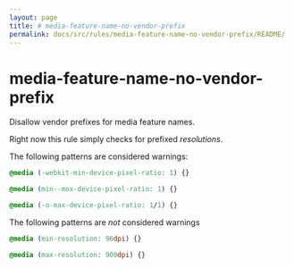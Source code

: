 ```yaml
---
layout: page
title: # media-feature-name-no-vendor-prefix
permalink: docs/src/rules/media-feature-name-no-vendor-prefix/README/
---
```


# media-feature-name-no-vendor-prefix

Disallow vendor prefixes for media feature names.

Right now this rule simply checks for prefixed *resolutions*.

The following patterns are considered warnings:

```css
@media (-webkit-min-device-pixel-ratio: 1) {}
```

```css
@media (min--mox-device-pixel-ratio: 1) {}
```

```css
@media (-o-max-device-pixel-ratio: 1/1) {}
```

The following patterns are *not* considered warnings

```css
@media (min-resolution: 96dpi) {}
```

```css
@media (max-resolution: 900dpi) {}
```
